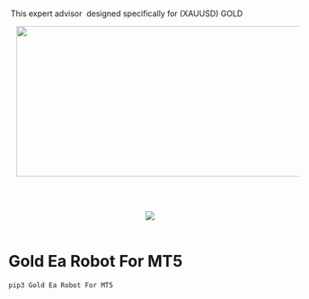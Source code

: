 <h1></h1>
<p>
<p>&nbsp;This expert advisor &nbsp;designed specifically for (XAUUSD) GOLD</p><div class="separator" style="clear: both; text-align: center;"><a href="https://payhip.com/b/Y0fhZ" rel="nofollow" style="margin-left: 1em; margin-right: 1em;" target="_blank"><img border="0" data-original-height="418" data-original-width="999" height="268" src="https://blogger.googleusercontent.com/img/b/R29vZ2xl/AVvXsEjmC64f82pnMGYUvwwSSvYgTXB4jrW6v6cqurX0mU2K_PePErocBhVDDj-AxW0yLZrDBBQgLSpZs2AqgnJIy8IH91yCQT2IN1GG9t8b4P-_exzFPTJvn_ca8rpWSSh8AXdX7Z1W_epb_DhiXpqVyK72xxyFL3CKJHM7hRsj9-jzEzPgiQfWhpAOz_e20w/w640-h268/last%20sc.png" width="640" /></a></div><br /><p><br /></p><div class="separator" style="clear: both; text-align: center;"><a href="https://payhip.com/b/Y0fhZ" rel="nofollow" style="margin-left: 1em; margin-right: 1em;" target="_blank"><img border="0" data-original-height="66" data-original-width="342" src="https://blogger.googleusercontent.com/img/b/R29vZ2xl/AVvXsEjWrxkuQw_oJZ0Lsb44EcTNnklTw24ZYgaD13XimmkQYTDDgsmxYX7gaxzy1MLol_rixUM27WNXGnDlDFkko76N_b9cvAFw4hH0196M4UuY2M6tZWRfKJ23jOe00rLBEBHQHp2eZs6augkv6gmt98U2XCIWhoOPJcRmwR4wWzGC3YbzT1j2cTKDubwyEg/s16000/button_download-now.png" /></a></div><br /><p></p>

# Gold Ea Robot For MT5
```bash
pip3 Gold Ea Robot For MT5